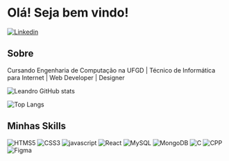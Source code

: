 
# Olá! Seja bem vindo!

[![Linkedin](https://img.shields.io/badge/LinkedIn-0077B5?style=for-the-badge&logo=linkedin&logoColor=white)](https://linkedin.com/in/leandro-peres-sobreira-941a78308)

## Sobre
Cursando Engenharia de Computação na UFGD | Técnico de Informática para Internet | Web Developer | Designer

![Leandro GitHub stats](https://github-readme-stats.vercel.app/api?username=leandro-sobreira&show_icons=true&locale=pt-br&rank_icon=github&theme=dark)

![Top Langs](https://github-readme-stats.vercel.app/api/top-langs/?username=leandro-sobreira&layout=compact&locale=pt-br&theme=dark)


## Minhas Skills
![HTMS5](https://img.shields.io/badge/HTML5-E34F26?style=for-the-badge&logo=html5&logoColor=white)
![CSS3](https://img.shields.io/badge/CSS3-1572B6?style=for-the-badge&logo=css3&logoColor=whitee)
![javascript](https://img.shields.io/badge/JavaScript-323330?style=for-the-badge&logo=javascript&logoColor=F7DF1E)
![React](https://img.shields.io/badge/React-20232A?style=for-the-badge&logo=react&logoColor=61DAFB)
![MySQL](https://img.shields.io/badge/mysql-4479A1.svg?style=for-the-badge&logo=mysql&logoColor=white)
![MongoDB](https://img.shields.io/badge/MongoDB-4EA94B?style=for-the-badge&logo=mongodb&logoColor=white)
![C](https://img.shields.io/badge/C-00599C?style=for-the-badge&logo=c&logoColor=white)
![CPP](https://img.shields.io/badge/C%2B%2B-00599C?style=for-the-badge&logo=c%2B%2B&logoColor=white)
![Figma](https://img.shields.io/badge/figma-%23F24E1E.svg?style=for-the-badge&logo=figma&logoColor=white)

